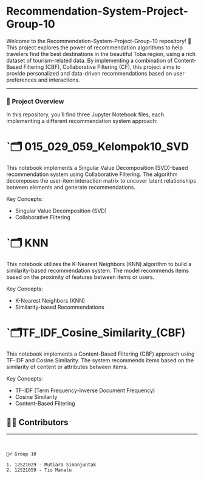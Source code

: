 # Recommendation-System-Project-Group-10
Welcome to the Recommendation-System-Project-Group-10 repository! 🎉 This project explores the power of recommendation algorithms to help travelers find the best destinations in the beautiful Toba region, using a rich dataset of tourism-related data. By implementing a combination of Content-Based Filtering (CBF), Collaborative Filtering (CF), this project aims to provide personalized and data-driven recommendations based on user preferences and interactions. 

---

### 🚀 Project Overview
In this repository, you’ll find three Jupyter Notebook files, each implementing a different recommendation system approach:

# `🗂️ 015_029_059_Kelompok10_SVD
This notebook implements a Singular Value Decomposition (SVD)-based recommendation system using Collaborative Filtering. The algorithm decomposes the user-item interaction matrix to uncover latent relationships between elements and generate recommendations.

Key Concepts:
- Singular Value Decomposition (SVD)
- Collaborative Filtering

# `🗂️ KNN 
This notebook utilizes the K-Nearest Neighbors (KNN) algorithm to build a similarity-based recommendation system. The model recommends items based on the proximity of features between items or users.

Key Concepts:
- K-Nearest Neighbors (KNN)
- Similarity-based Recommendations

# `🗂️TF_IDF_Cosine_Similarity_(CBF) 
This notebook implements a Content-Based Filtering (CBF) approach using TF-IDF and Cosine Similarity. The system recommends items based on the similarity of content or attributes between items.

Key Concepts:
- TF-IDF (Term Frequency-Inverse Document Frequency)
- Cosine Similarity
- Content-Based Filtering

## 🧑‍💻 Contributors
---
<br />

```
🧞‍♂️ Group 10

1. 12S21029 - Mutiara Simanjuntak
2. 12S21059 - Tio Manalu

